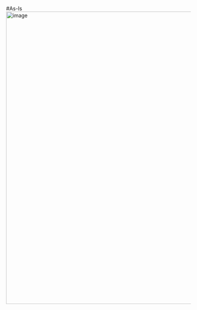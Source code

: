 #As-Is
<img width="740" height="797" alt="image" src="https://github.com/user-attachments/assets/4c965013-6141-41ce-96e5-caef255afef5" />
